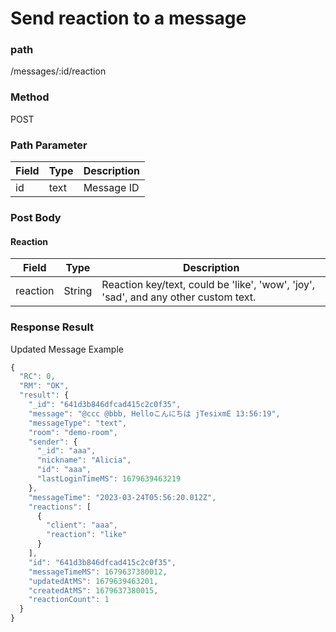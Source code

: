 # Send reaction to a message
### path
/messages/:id/reaction

### Method
POST

### Path Parameter
| Field         | Type   | Description          |
| ------------- | ------ | -------------------- |
| id       | text   | Message ID  |

### Post Body
#### Reaction
| Field         | Type   | Description          |
| ------------- | ------ | -------------------- |
| reaction       | String   | Reaction key/text, could be 'like', 'wow', 'joy', 'sad', and any other custom text.  |



### Response Result
Updated Message
Example
```javascript
{
  "RC": 0,
  "RM": "OK",
  "result": {
    "_id": "641d3b846dfcad415c2c0f35",
    "message": "@ccc @bbb, Helloこんにちは jTesixmE 13:56:19",
    "messageType": "text",
    "room": "demo-room",
    "sender": {
      "_id": "aaa",
      "nickname": "Alicia",
      "id": "aaa",
      "lastLoginTimeMS": 1679639463219
    },
    "messageTime": "2023-03-24T05:56:20.012Z",
    "reactions": [
      {
        "client": "aaa",
        "reaction": "like"
      }
    ],
    "id": "641d3b846dfcad415c2c0f35",
    "messageTimeMS": 1679637380012,
    "updatedAtMS": 1679639463201,
    "createdAtMS": 1679637380015,
    "reactionCount": 1
  }
}
```
